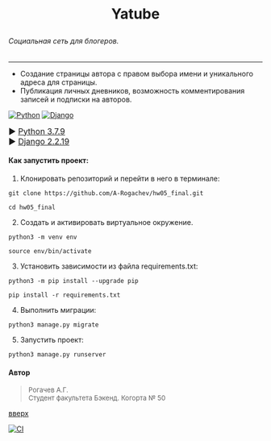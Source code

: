 ﻿<a id='start'></a>
# <p align = center>Yatube</p>
###### Социальная сеть для блогеров.
___
*   Создание страницы автора с правом выбора имени и уникального адреса для страницы. 
* Публикация личных дневников, возможность комментирования записей и подписки на авторов.

[![Python](https://img.shields.io/badge/python-3670A0?style=for-the-badge&logo=python&logoColor=ffdd54)](https://www.python.org/downloads/release/python-379/)
[![Django](https://img.shields.io/badge/django-%23092E20.svg?style=for-the-badge&logo=djangologoColor=white)](https://docs.djangoproject.com/en/4.1/releases/2.2.19/)


<font size=3> ► [Python 3.7.9](https://www.python.org/downloads/release/python-379/)  
► [Django 2.2.19](https://docs.djangoproject.com/en/4.1/releases/2.2.19/)</font>


#### Как запустить проект:
1. Клонировать репозиторий и перейти в него в терминале:
```
git clone https://github.com/A-Rogachev/hw05_final.git
```
```
cd hw05_final
```
2. Создать и активировать виртуальное окружение.
```
python3 -m venv env
```
```
source env/bin/activate
```
3. Установить зависимости из файла requirements.txt:
```
python3 -m pip install --upgrade pip
```
```
pip install -r requirements.txt
```
4. Выполнить миграции:
```
python3 manage.py migrate
```
5. Запустить проект:
 ```
python3 manage.py runserver
```

#### Автор

><font size=2>Рогачев А.Г.  
Студент факультета Бэкенд. Когорта № 50</font>

 
  
[вверх](#start)

[![CI](https://github.com/yandex-praktikum/hw05_final/actions/workflows/python-app.yml/badge.svg?branch=master)](https://github.com/yandex-praktikum/hw05_final/actions/workflows/python-app.yml)
